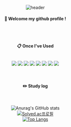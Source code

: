 <div align="center">
  
![header](https://capsule-render.vercel.app/api?type=waving&text=WHO%20AM%20I%20?&fontSize=20&fontColor=FFFFFF&animation=fadeIn&fontAlign=90&fontAlignY=20&color=auto)

####  :wave: Welcome my github profile !

  <br/>
  <br/>

####  :clipboard: Once I've Used 
  
 <br/>
  
<img src="https://img.shields.io/badge/CSS-1572B6?style=for-the-badge&logo=css3&logoColor=white">
<img src="https://img.shields.io/badge/HTML5-E34F26?style=for-the-badge&logo=html5&logoColor=white">
<img src="https://img.shields.io/badge/JAVASCRIPT-F7DF1E?style=for-the-badge&logo=javascript&logoColor=white">
<img src="https://img.shields.io/badge/REACT-61DAFB?style=for-the-badge&logo=react&logoColor=white">
<img src="https://img.shields.io/badge/NODEJS-339933?style=for-the-badge&logo=node.js&logoColor=white">
<img src="https://img.shields.io/badge/EJS-B4CA65?style=for-the-badge&logo=ejs&logoColor=white">
<img src="https://img.shields.io/badge/PYTHON-3776AB?style=for-the-badge&logo=python&logoColor=white">
<a href="버튼을 눌렀을 때 이동할 링크" target="_blank"><img src="https://img.shields.io/badge/티스토리-gray?style=social&logo=tistory&logoColor=#000000"/></a>
<br/>

  <br/>
   <br/>
 
#### :pencil2: Study log
 
  <br/>

![Anurag's GitHub stats](https://github-readme-stats.vercel.app/api?username=Yeachan-Kim&show_icons=true&theme=radical)
<br/>
[![Solved.ac프로필](http://mazassumnida.wtf/api/v2/generate_badge?boj=ghaeun1009)](https://solved.ac/ghaeun1009)
<br/>
[![Top Langs](https://github-readme-stats.vercel.app/api/top-langs/?username=Yeachan-Kim&layout=donut)](https://github.com/anuraghazra/github-readme-stats)
<br/>

</div>

<!--
**Yeachan-Kim/Yeachan-Kim** is a ✨ _special_ ✨ repository because its `README.md` (this file) appears on your GitHub profile.
&text=안녕하세요%20김예찬입니다.&fontSize=20&animation=fadeIn&fontAlign=85&fontAlignY=20
Here are some ideas to get you started:

- 🔭 I’m currently working on ...
- 🌱 I’m currently learning ...
- 👯 I’m looking to collaborate on ...
- 🤔 I’m looking for help with ...
- 💬 Ask me about ...
- 📫 How to reach me: ...
- 😄 Pronouns: ...
- ⚡ Fun fact: ...
-->
